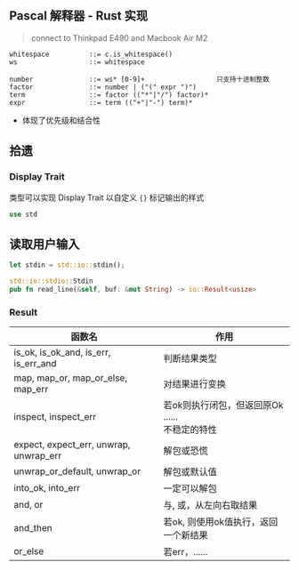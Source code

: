 ## Pascal 解释器 - Rust 实现
> connect to Thinkpad E490 and Macbook Air M2

```
whitespace			::= c.is_whitespace()
ws					::= whitespace

number			   	::= ws* [0-9]+					只支持十进制整数
factor				::= number | ("(" expr ")")
term				::= factor (("*"|"/") factor)*
expr				::= term (("+"|"-") term)*
```

+ 体现了优先级和结合性

## 拾遗

### Display Trait

类型可以实现 Display Trait 以自定义 `{}` 标记输出的样式

```rust
use std
```

## 读取用户输入

```rust
let stdin = std::io::stdin();

std::io::stdio::Stdin
pub fn read_line(&self, buf: &mut String) -> io::Result<usize>
```

### Result

| 函数名                                 | 作用                                                     |
| -------------------------------------- | -------------------------------------------------------- |
| is_ok, is_ok_and, is_err, is_err_and   | 判断结果类型                                             |
| map, map_or, map_or_else, map_err      | 对结果进行变换                                           |
| inspect, inspect_err                   | 若ok则执行闭包，但返回原Ok<br />......<br />不稳定的特性 |
| expect, expect_err, unwrap, unwrap_err | 解包或恐慌                                               |
| unwrap_or_default, unwrap_or           | 解包或默认值                                             |
| into_ok, into_err                      | 一定可以解包                                             |
| and, or                                | 与, 或，从左向右取结果                                   |
| and_then                               | 若ok, 则使用ok值执行，返回一个新结果                     |
| or_else                                | 若err，......                                            |

